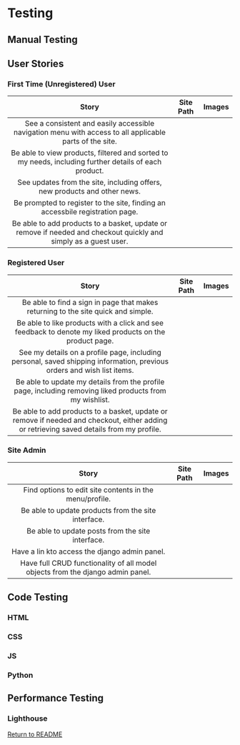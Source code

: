 # Testing

## Manual Testing


## User Stories


### First Time (Unregistered) User

|                                                                       Story                                                                        | Site Path | Images |
| :------------------------------------------------------------------------------------------------------------------------------------------------: | :-------: | :---: |
|See a consistent and easily accessible navigation menu with access to all applicable parts of the site.|||
|Be able to view products, filtered and sorted to my needs, including further details of each product.|||
|See updates from the site, including offers, new products and other news.|||
|Be prompted to register to the site, finding an accessbile registration page.|||
|Be able to add products to a basket, update or remove if needed and checkout quickly and simply as a guest user.|||

### Registered User

|                                                                       Story                                                                        | Site Path | Images |
| :------------------------------------------------------------------------------------------------------------------------------------------------: | :-------: | :---: |
|Be able to find a sign in page that makes returning to the site quick and simple.|||
|Be able to like products with a click and see feedback to denote my liked products on the product page.|||
|See my details on a profile page, including personal, saved shipping information, previous orders and wish list items.|||
|Be able to update my details from the profile page, including removing liked products from my wishlist.|||
|Be able to add products to a basket, update or remove if needed and checkout, either adding or retrieving saved details from my profile.|||

### Site Admin

|                                                                       Story                                                                        | Site Path | Images |
| :------------------------------------------------------------------------------------------------------------------------------------------------: | :-------: | :---: |
|Find options to edit site contents in the menu/profile.|||
|Be able to update products from the site interface.|||
|Be able to update posts from the site interface.|||
|Have a lin kto access the django admin panel.|||
|Have full CRUD functionality of all model objects from the django admin panel.|||

## Code Testing


### HTML


### CSS


### JS


### Python


## Performance Testing

### Lighthouse


[Return to README](README.md)
